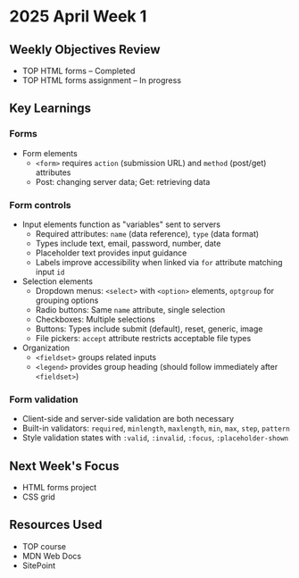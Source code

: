 # 2025 April Week 1

## Weekly Objectives Review
- TOP HTML forms – Completed
- TOP HTML forms assignment – In progress

## Key Learnings
### Forms
- Form elements
  - `<form>` requires `action` (submission URL) and `method` (post/get) attributes
  - Post: changing server data; Get: retrieving data

### Form controls
- Input elements function as "variables" sent to servers
  - Required attributes: `name` (data reference), `type` (data format)
  - Types include text, email, password, number, date
  - Placeholder text provides input guidance
  - Labels improve accessibility when linked via `for` attribute matching input `id`
- Selection elements
  - Dropdown menus: `<select>` with `<option>` elements, `optgroup` for grouping options
  - Radio buttons: Same `name` attribute, single selection
  - Checkboxes: Multiple selections
  - Buttons: Types include submit (default), reset, generic, image
  - File pickers: `accept` attribute restricts acceptable file types
- Organization
  - `<fieldset>` groups related inputs
  - `<legend>` provides group heading (should follow immediately after `<fieldset>`)

### Form validation
- Client-side and server-side validation are both necessary
- Built-in validators: `required`, `minlength`, `maxlength`, `min`, `max`, `step`, `pattern`
- Style validation states with `:valid`, `:invalid`, `:focus`, `:placeholder-shown`

## Next Week's Focus
- HTML forms project
- CSS grid

## Resources Used
- TOP course
- MDN Web Docs
- SitePoint